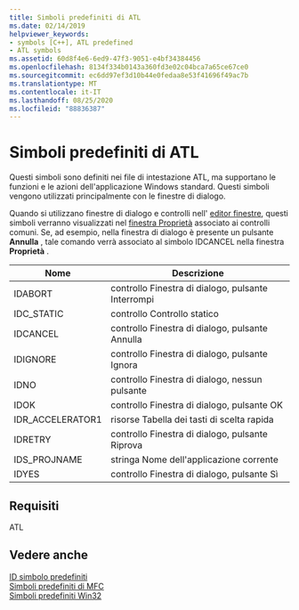 ```yaml
---
title: Simboli predefiniti di ATL
ms.date: 02/14/2019
helpviewer_keywords:
- symbols [C++], ATL predefined
- ATL symbols
ms.assetid: 60d8f4e6-6ed9-47f3-9051-e4bf34384456
ms.openlocfilehash: 8134f334b0143a360fd3e02c04bca7a65ce67ce0
ms.sourcegitcommit: ec6dd97ef3d10b44e0fedaa8e53f41696f49ac7b
ms.translationtype: MT
ms.contentlocale: it-IT
ms.lasthandoff: 08/25/2020
ms.locfileid: "88836387"
---
```

# <a name="atl-predefined-symbols"></a>Simboli predefiniti di ATL

Questi simboli sono definiti nei file di intestazione ATL, ma supportano le funzioni e le azioni dell'applicazione Windows standard. Questi simboli vengono utilizzati principalmente con le finestre di dialogo.

Quando si utilizzano finestre di dialogo e controlli nell' [editor finestre](dialog-editor.md), questi simboli verranno visualizzati nel [finestra Proprietà](/visualstudio/ide/reference/properties-window) associato ai controlli comuni. Se, ad esempio, nella finestra di dialogo è presente un pulsante **Annulla** , tale comando verrà associato al simbolo IDCANCEL nella finestra **Proprietà** .

|Nome|Descrizione|
|-|-|
|IDABORT|controllo Finestra di dialogo, pulsante Interrompi|
|IDC_STATIC|controllo Controllo statico|
|IDCANCEL|controllo Finestra di dialogo, pulsante Annulla|
|IDIGNORE|controllo Finestra di dialogo, pulsante Ignora|
|IDNO|controllo Finestra di dialogo, nessun pulsante|
|IDOK|controllo Finestra di dialogo, pulsante OK|
|IDR_ACCELERATOR1|risorse Tabella dei tasti di scelta rapida|
|IDRETRY|controllo Finestra di dialogo, pulsante Riprova|
|IDS_PROJNAME|stringa Nome dell'applicazione corrente|
|IDYES|controllo Finestra di dialogo, pulsante Sì|

## <a name="requirements"></a>Requisiti

ATL

## <a name="see-also"></a>Vedere anche

[ID simbolo predefiniti](predefined-symbol-ids.md)<br/>
[Simboli predefiniti di MFC](mfc-predefined-symbols.md)<br/>
[Simboli predefiniti Win32](win32-predefined-symbols.md)<br/>
